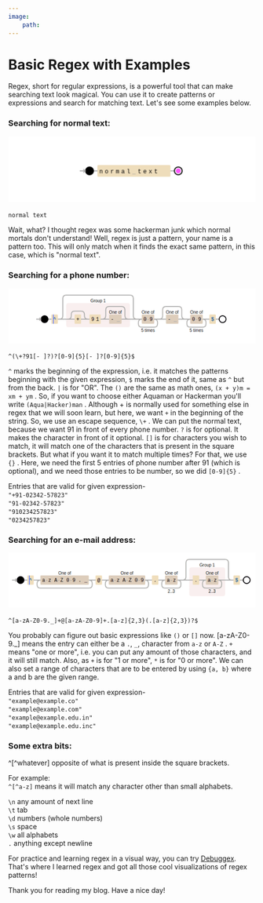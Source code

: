 ```yaml
---
image:
    path: 
---
```


# Basic Regex with Examples
Regex, short for regular expressions, is a powerful tool that can make searching text look magical. You can use it to create patterns or expressions and search for matching text. Let's see some examples below.

### Searching for normal text:

![normal text](./assets/images/basic-regex_1.png)

`normal text`

Wait, what? I thought regex was some hackerman junk which normal mortals don't understand! Well, regex is just a pattern, your name is a pattern too. This will only match when it finds the exact same pattern, in this case, which is "normal text".

### Searching for a phone number:

![phone number](./assets/images/basic-regex_2.png)

`^(\+?91[- ]?)?[0-9]{5}[- ]?[0-9]{5}$`

`^` marks the beginning of the expression, i.e. it matches the patterns beginning with the given expression, `$` marks the end of it, same as `^` but from the back. `|` is for "OR". The `()` are the same as math ones, `(x + y)m = xm + ym` . So, if you want to choose either Aquaman or Hackerman you'll write `(Aqua|Hacker)man` . Although + is normally used for something else in regex that we will soon learn, but here, we want `+` in the beginning of the string. So, we use an escape sequence, `\+` . We can put the normal text, because we want 91 in front of every phone number. `?` is for optional. It makes the character in front of it optional. `[]` is for characters you wish to match, it will match one of the characters that is present in the square brackets. But what if you want it to match multiple times? For that, we use `{}` . Here, we need the first 5 entries of phone number after 91 (which is optional), and we need those entries to be number, so we did `[0-9]{5}` .

Entries that are valid for given expression-  
`"+91-02342-57823"`  
`"91-02342-57823"`  
`"910234257823"`  
`"0234257823"`

### Searching for an e-mail address:

![email](./assets/images/basic-regex_3.png)

`^[a-zA-Z0-9._]+@[a-zA-Z0-9]+.[a-z]{2,3}(.[a-z]{2,3})?$`

You probably can figure out basic expressions like `()` or `[]` now. \[a-zA-Z0-9.\_\] means the entry can either be a `.`, `_`, character from `a-z` or `A-Z` . `+` means "one or more", i.e. you can put any amount of those characters, and it will still match. Also, as `+` is for "1 or more", `*` is for "0 or more". We can also set a range of characters that are to be entered by using `{a, b}` where a and b are the given range.

Entries that are valid for given expression-  
`"example@example.co"`  
`"example@example.com"`  
`"example@example.edu.in"`  
`"example@example.edu.inc"`

### Some extra bits:

^\[^whatever\] opposite of what is present inside the square brackets.

For example:  
`^[^a-z]` means it will match any character other than small alphabets.

`\n` any amount of next line  
`\t` tab  
`\d` numbers (whole numbers)  
`\s` space  
`\w` all alphabets  
`.` anything except newline

For practice and learning regex in a visual way, you can try [Debuggex](https://www.debuggex.com/). That's where I learned regex and got all those cool visualizations of regex patterns!

Thank you for reading my blog. Have a nice day!